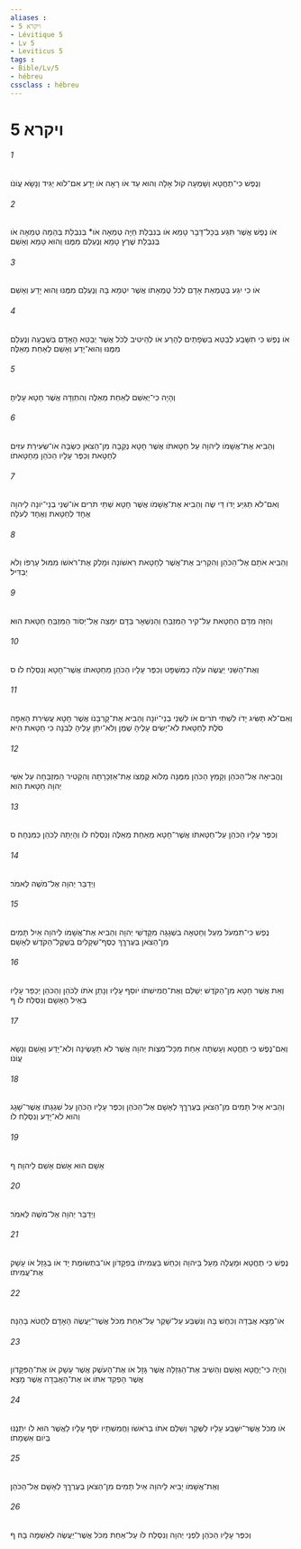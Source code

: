 ```yaml
---
aliases : 
- ויקרא 5
- Lévitique 5
- Lv 5
- Leviticus 5
tags : 
- Bible/Lv/5
- hébreu
cssclass : hébreu
---
```


# ויקרא 5

###### 1
וְנֶפֶשׁ כִּי־תֶחֱטָא וְשָׁמְעָה קֹול אָלָה וְהוּא עֵד אֹו רָאָה אֹו יָדָע אִם־לֹוא יַגִּיד וְנָשָׂא עֲוֹנֹו׃
###### 2
אֹו נֶפֶשׁ אֲשֶׁר תִּגַּע בְּכָל־דָּבָר טָמֵא אֹו בְנִבְלַת חַיָּה טְמֵאָה אֹו* בְּנִבְלַת בְּהֵמָה טְמֵאָה אֹו בְּנִבְלַת שֶׁרֶץ טָמֵא וְנֶעְלַם מִמֶּנּוּ וְהוּא טָמֵא וְאָשֵׁם׃
###### 3
אֹו כִי יִגַּע בְּטֻמְאַת אָדָם לְכֹל טֻמְאָתֹו אֲשֶׁר יִטְמָא בָּהּ וְנֶעְלַם מִמֶּנּוּ וְהוּא יָדַע וְאָשֵׁם׃
###### 4
אֹו נֶפֶשׁ כִּי תִשָּׁבַע לְבַטֵּא בִשְׂפָתַיִם לְהָרַע אֹו לְהֵיטִיב לְכֹל אֲשֶׁר יְבַטֵּא הָאָדָם בִּשְׁבֻעָה וְנֶעְלַם מִמֶּנּוּ וְהוּא־יָדַע וְאָשֵׁם לְאַחַת מֵאֵלֶּה׃
###### 5
וְהָיָה כִי־יֶאְשַׁם לְאַחַת מֵאֵלֶּה וְהִתְוַדָּה אֲשֶׁר חָטָא עָלֶיהָ׃
###### 6
וְהֵבִיא אֶת־אֲשָׁמֹו לַיהוָה עַל חַטָּאתֹו אֲשֶׁר חָטָא נְקֵבָה מִן־הַצֹּאן כִּשְׂבָּה אֹו־שְׂעִירַת עִזִּים לְחַטָּאת וְכִפֶּר עָלָיו הַכֹּהֵן מֵחַטָּאתֹו׃
###### 7
וְאִם־לֹא תַגִּיַע יָדֹו דֵּי שֶׂה וְהֵבִיא אֶת־אֲשָׁמֹו אֲשֶׁר חָטָא שְׁתֵּי תֹרִים אֹו־שְׁנֵי בְנֵי־יֹונָה לַיהוָה אֶחָד לְחַטָּאת וְאֶחָד לְעֹלָה׃
###### 8
וְהֵבִיא אֹתָם אֶל־הַכֹּהֵן וְהִקְרִיב אֶת־אֲשֶׁר לַחַטָּאת רִאשֹׁונָה וּמָלַק אֶת־רֹאשֹׁו מִמּוּל עָרְפֹּו וְלֹא יַבְדִּיל׃
###### 9
וְהִזָּה מִדַּם הַחַטָּאת עַל־קִיר הַמִּזְבֵּחַ וְהַנִּשְׁאָר בַּדָּם יִמָּצֵה אֶל־יְסֹוד הַמִּזְבֵּחַ חַטָּאת הוּא׃
###### 10
וְאֶת־הַשֵּׁנִי יַעֲשֶׂה עֹלָה כַּמִּשְׁפָּט וְכִפֶּר עָלָיו הַכֹּהֵן מֵחַטָּאתֹו אֲשֶׁר־חָטָא וְנִסְלַח לֹו׃ ס
###### 11
וְאִם־לֹא תַשִּׂיג יָדֹו לִשְׁתֵּי תֹרִים אֹו לִשְׁנֵי בְנֵי־יֹונָה וְהֵבִיא אֶת־קָרְבָּנֹו אֲשֶׁר חָטָא עֲשִׂירִת הָאֵפָה סֹלֶת לְחַטָּאת לֹא־יָשִׂים עָלֶיהָ שֶׁמֶן וְלֹא־יִתֵּן עָלֶיהָ לְבֹנָה כִּי חַטָּאת הִיא׃
###### 12
וֶהֱבִיאָהּ אֶל־הַכֹּהֵן וְקָמַץ הַכֹּהֵן מִמֶּנָּה מְלֹוא קֻמְצֹו אֶת־אַזְכָּרָתָה וְהִקְטִיר הַמִּזְבֵּחָה עַל אִשֵּׁי יְהוָה חַטָּאת הִוא׃
###### 13
וְכִפֶּר עָלָיו הַכֹּהֵן עַל־חַטָּאתֹו אֲשֶׁר־חָטָא מֵאַחַת מֵאֵלֶּה וְנִסְלַח לֹו וְהָיְתָה לַכֹּהֵן כַּמִּנְחָה׃ ס
###### 14
וַיְדַבֵּר יְהוָה אֶל־מֹשֶׁה לֵּאמֹר׃
###### 15
נֶפֶשׁ כִּי־תִמְעֹל מַעַל וְחָטְאָה בִּשְׁגָגָה מִקָּדְשֵׁי יְהוָה וְהֵבִיא אֶת־אֲשָׁמֹו לַיהוָה אַיִל תָּמִים מִן־הַצֹּאן בְּעֶרְךְּךָ כֶּסֶף־שְׁקָלִים בְּשֶׁקֶל־הַקֹּדֶשׁ לְאָשָׁם׃
###### 16
וְאֵת אֲשֶׁר חָטָא מִן־הַקֹּדֶשׁ יְשַׁלֵּם וְאֶת־חֲמִישִׁתֹו יֹוסֵף עָלָיו וְנָתַן אֹתֹו לַכֹּהֵן וְהַכֹּהֵן יְכַפֵּר עָלָיו בְּאֵיל הָאָשָׁם וְנִסְלַח לֹו׃ ף
###### 17
וְאִם־נֶפֶשׁ כִּי תֶחֱטָא וְעָשְׂתָה אַחַת מִכָּל־מִצְוֹת יְהוָה אֲשֶׁר לֹא תֵעָשֶׂינָה וְלֹא־יָדַע וְאָשֵׁם וְנָשָׂא עֲוֹנֹו׃
###### 18
וְהֵבִיא אַיִל תָּמִים מִן־הַצֹּאן בְּעֶרְךְּךָ לְאָשָׁם אֶל־הַכֹּהֵן וְכִפֶּר עָלָיו הַכֹּהֵן עַל שִׁגְגָתֹו אֲשֶׁר־שָׁגָג וְהוּא לֹא־יָדַע וְנִסְלַח לֹו׃
###### 19
אָשָׁם הוּא אָשֹׁם אָשַׁם לַיהוָה׃ ף
###### 20
וַיְדַבֵּר יְהוָה אֶל־מֹשֶׁה לֵּאמֹר׃
###### 21
נֶפֶשׁ כִּי תֶחֱטָא וּמָעֲלָה מַעַל בַּיהוָה וְכִחֵשׁ בַּעֲמִיתֹו בְּפִקָּדֹון אֹו־בִתְשׂוּמֶת יָד אֹו בְגָזֵל אֹו עָשַׁק אֶת־עֲמִיתֹו׃
###### 22
אֹו־מָצָא אֲבֵדָה וְכִחֶשׁ בָּהּ וְנִשְׁבַּע עַל־שָׁקֶר עַל־אַחַת מִכֹּל אֲשֶׁר־יַעֲשֶׂה הָאָדָם לַחֲטֹא בָהֵנָּה׃
###### 23
וְהָיָה כִּי־יֶחֱטָא וְאָשֵׁם וְהֵשִׁיב אֶת־הַגְּזֵלָה אֲשֶׁר גָּזָל אֹו אֶת־הָעֹשֶׁק אֲשֶׁר עָשָׁק אֹו אֶת־הַפִּקָּדֹון אֲשֶׁר הָפְקַד אִתֹּו אֹו אֶת־הָאֲבֵדָה אֲשֶׁר מָצָא׃
###### 24
אֹו מִכֹּל אֲשֶׁר־יִשָּׁבַע עָלָיו לַשֶּׁקֶר וְשִׁלַּם אֹתֹו בְּרֹאשֹׁו וַחֲמִשִׁתָיו יֹסֵף עָלָיו לַאֲשֶׁר הוּא לֹו יִתְּנֶנּוּ בְּיֹום אַשְׁמָתֹו׃
###### 25
וְאֶת־אֲשָׁמֹו יָבִיא לַיהוָה אַיִל תָּמִים מִן־הַצֹּאן בְּעֶרְךְּךָ לְאָשָׁם אֶל־הַכֹּהֵן׃
###### 26
וְכִפֶּר עָלָיו הַכֹּהֵן לִפְנֵי יְהוָה וְנִסְלַח לֹו עַל־אַחַת מִכֹּל אֲשֶׁר־יַעֲשֶׂה לְאַשְׁמָה בָהּ׃ ף
